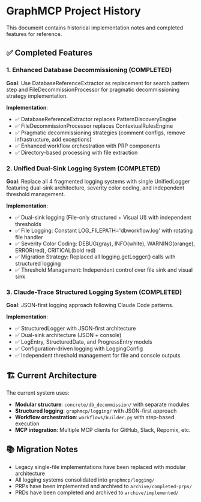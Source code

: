 # GraphMCP Project History

This document contains historical implementation notes and completed features for reference.

## ✅ Completed Features

### 1. Enhanced Database Decommissioning (COMPLETED)
**Goal**: Use DatabaseReferenceExtractor as replacement for search pattern step and FileDecommissionProcessor for pragmatic decommissioning strategy implementation.

**Implementation**: 
- ✅ DatabaseReferenceExtractor replaces PatternDiscoveryEngine
- ✅ FileDecommissionProcessor replaces ContextualRulesEngine  
- ✅ Pragmatic decommissioning strategies (comment configs, remove infrastructure, add exceptions)
- ✅ Enhanced workflow orchestration with PRP components
- ✅ Directory-based processing with file extraction

### 2. Unified Dual-Sink Logging System (COMPLETED)
**Goal**: Replace all 4 fragmented logging systems with single UnifiedLogger featuring dual-sink architecture, severity color coding, and independent threshold management.

**Implementation**:
- ✅ Dual-sink logging (File-only structured + Visual UI) with independent thresholds
- ✅ File Logging: Constant LOG_FILEPATH='dbworkflow.log' with rotating file handler
- ✅ Severity Color Coding: DEBUG(gray), INFO(white), WARNING(orange), ERROR(red), CRITICAL(bold red)
- ✅ Migration Strategy: Replaced all logging.getLogger() calls with structured logging
- ✅ Threshold Management: Independent control over file sink and visual sink

### 3. Claude-Trace Structured Logging System (COMPLETED)
**Goal**: JSON-first logging approach following Claude Code patterns.

**Implementation**:
- ✅ StructuredLogger with JSON-first architecture
- ✅ Dual-sink architecture (JSON + console)
- ✅ LogEntry, StructuredData, and ProgressEntry models
- ✅ Configuration-driven logging with LoggingConfig
- ✅ Independent threshold management for file and console outputs

## 🏗️ Current Architecture

The current system uses:
- **Modular structure**: `concrete/db_decommission/` with separate modules
- **Structured logging**: `graphmcp/logging/` with JSON-first approach
- **Workflow orchestration**: `workflows/builder.py` with step-based execution
- **MCP integration**: Multiple MCP clients for GitHub, Slack, Repomix, etc.

## 📚 Migration Notes

- Legacy single-file implementations have been replaced with modular architecture
- All logging systems consolidated into `graphmcp/logging/`
- PRPs have been implemented and archived to `archive/completed-prps/`
- PRDs have been completed and archived to `archive/implemented/`